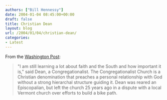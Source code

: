 ```yaml
---
authors: ["Bill Hennessy"]
date: 2004-01-04 08:45:00+00:00
draft: false
title: Christian Dean
layout: blog
url: /2004/01/04/christian-dean/
categories:
- Latest
---
```


From the [Washington Post](https://www.washingtonpost.com/wp-dyn/articles/A52646-2004Jan3.html):

> "I am still learning a lot about faith and the South and how important it is," said Dean, a Congregationalist. The Congregationalist Church is a Christian denomination that preaches a personal relationship with God without a strong hierarchal structure guiding it. Dean was reared an Episcopalian, but left the church 25 years ago in a dispute with a local Vermont church over efforts to build a bike path.
